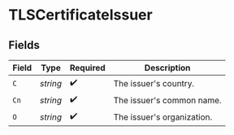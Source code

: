 # TLSCertificateIssuer


## Fields

| Field                      | Type                       | Required                   | Description                |
| -------------------------- | -------------------------- | -------------------------- | -------------------------- |
| `C`                        | *string*                   | :heavy_check_mark:         | The issuer's country.      |
| `Cn`                       | *string*                   | :heavy_check_mark:         | The issuer's common name.  |
| `O`                        | *string*                   | :heavy_check_mark:         | The issuer's organization. |
